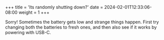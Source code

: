 +++
title = 'Its randomly shutting down?'
date = 2024-02-01T12:33:06-08:00
weight = 1
+++

Sorry! Sometimes the battery gets low and strange things happen. First try changing both the batteries to fresh ones, and then also see if it works by powering with USB-C. 